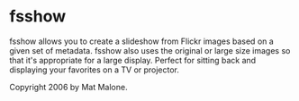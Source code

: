# fsshow

fsshow allows you to create a slideshow from Flickr images based on a given set of metadata. fsshow also uses the original or large size images so that it's appropriate for a large display. Perfect for sitting back and displaying your favorites on a TV or projector.

Copyright 2006 by Mat Malone.
